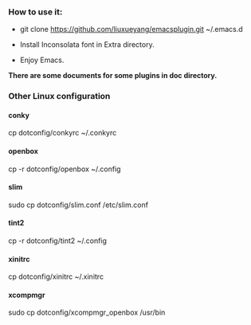 ### How to use it:

- git clone https://github.com/liuxueyang/emacsplugin.git ~/.emacs.d

- Install Inconsolata font in Extra directory.

- Enjoy Emacs.

__There are some documents for some plugins in doc directory.__

### Other Linux configuration

#### conky
cp dotconfig/conkyrc ~/.conkyrc

#### openbox
cp -r dotconfig/openbox ~/.config

#### slim
sudo cp dotconfig/slim.conf /etc/slim.conf

#### tint2
cp -r dotconfig/tint2 ~/.config

#### xinitrc
cp dotconfig/xinitrc ~/.xinitrc

#### xcompmgr
sudo cp dotconfig/xcompmgr_openbox /usr/bin

